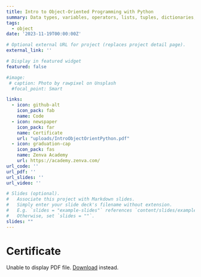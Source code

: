 ```yaml
---
title: Intro to Object-Oriented Programming with Python
summary: Data types, variables, operators, lists, tuples, dictionaries, control flow, functions, objects, classes, inheritence
tags:
  - object
date: '2023-11-19T00:00:00Z'

# Optional external URL for project (replaces project detail page).
external_link: ''

# Display in featured widget
featured: false

#image:
 # caption: Photo by rawpixel on Unsplash
  #focal_point: Smart

links:
  - icon: github-alt
    icon_pack: fab
    name: Code
  - icon: newspaper
    icon_pack: far
    name: Certificate
    url: "uploads/IntroObjectOrientPython.pdf" 
  - icon: graduation-cap
    icon_pack: fas
    name: Zenva Academy
    url: https://academy.zenva.com/
url_code: ''
url_pdf: ''
url_slides: ''
url_video: ''

# Slides (optional).
#   Associate this project with Markdown slides.
#   Simply enter your slide deck's filename without extension.
#   E.g. `slides = "example-slides"` references `content/slides/example-slides.md`.
#   Otherwise, set `slides = ""`.
slides: ""
---
```


<!DOCTYPE html>
<html>
  <head>
    <title>Certificate</title>
  </head>
  <body>
    <h1>Certificate</h1>
    <object data="/uploads/IntroObjectOrientPython.pdf" type="application/pdf" width="100%" height="450px">
      <p>Unable to display PDF file. <a href="/uploads/IntroObjectOrientPython.pdf">Download</a> instead.</p>
    </object>
  </body>
</html>
